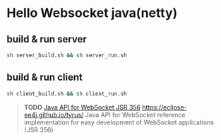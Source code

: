 # Hello Websocket java(netty)

## build & run server

```sh
sh server_build.sh && sh server_run.sh
```

## build & run client

```sh
sh client_build.sh && sh client_run.sh
```

> **TODO**
> [Java API for WebSocket JSR 356](https://jcp.org/en/jsr/detail?id=356)
> <https://eclipse-ee4j.github.io/tyrus/> Java API for WebSocket reference implementation for easy development of WebSocket applications (JSR 356)
